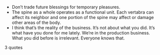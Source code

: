  - Don’t trade future blessings for temporary pleasures.
 - The spine as a whole operates as a functional unit. Each vertabra can affect its neighbor and one portion of the spine may affect or damage other areas of the body.
 - I think that’s the reality of the business. It’s not about what you did. It’s what have you done for me lately. We’re in the production business. What you did before is irrelevant. Everyone knows that.

3 quotes